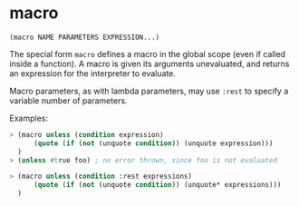 # macro

`(macro NAME PARAMETERS EXPRESSION...)`

The special form `macro` defines a macro in the global scope (even if
called inside a function). A macro is given its arguments unevaluated,
and returns an expression for the interpreter to evaluate.

Macro parameters, as with lambda parameters, may use `:rest` to
specify a variable number of parameters.

Examples:

```lisp
> (macro unless (condition expression)
      (quote (if (not (unquote condition)) (unquote expression)))
  )
> (unless #true foo) ; no error thrown, since foo is not evaluated

> (macro unless (condition :rest expressions)
      (quote (if (not (unquote condition)) (unquote* expressions)))
  )
```
